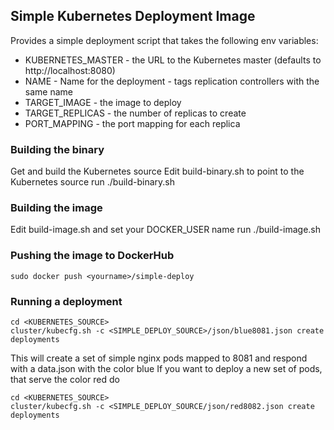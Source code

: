 ## Simple Kubernetes Deployment Image
Provides a simple deployment script that takes the following env variables:
- KUBERNETES_MASTER - the URL to the Kubernetes master (defaults to http://localhost:8080)
- NAME - Name for the deployment - tags replication controllers with the same name
- TARGET_IMAGE - the image to deploy
- TARGET_REPLICAS - the number of replicas to create
- PORT_MAPPING - the port mapping for each replica

### Building the binary
Get and build the Kubernetes source
Edit build-binary.sh to point to the Kubernetes source
run ./build-binary.sh

### Building the image
Edit build-image.sh and set your DOCKER_USER name
run ./build-image.sh

### Pushing the image to DockerHub
```
sudo docker push <yourname>/simple-deploy
```

### Running a deployment
```
cd <KUBERNETES_SOURCE>
cluster/kubecfg.sh -c <SIMPLE_DEPLOY_SOURCE>/json/blue8081.json create deployments
```
This will create a set of simple nginx pods mapped to 8081 and respond with a data.json with the color blue
If you want to deploy a new set of pods, that serve the color red do
```
cd <KUBERNETES_SOURCE>
cluster/kubecfg.sh -c <SIMPLE_DEPLOY_SOURCE/json/red8082.json create deployments
```
